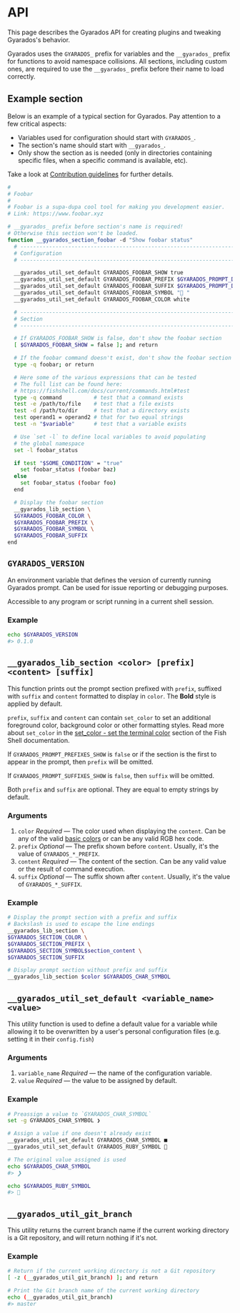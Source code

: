 # API

This page describes the Gyarados API for creating plugins and tweaking Gyarados's behavior.

Gyarados uses the `GYARADOS_` prefix for variables and the `__gyarados_` prefix for functions to avoid namespace collisions. All sections, including custom ones, are required to use the `__gyarados_` prefix before their name to load correctly.

## Example section

Below is an example of a typical section for Gyarados. Pay attention to a few critical aspects:

* Variables used for configuration should start with `GYARADOS_`.
* The section's name should start with `__gyarados_`.
* Only show the section as is needed (only in directories containing specific files, when a specific command is available, etc).

Take a look at [Contribution guidelines](../CONTRIBUTING.md) for further details.

```sh
#
# Foobar
#
# Foobar is a supa-dupa cool tool for making you development easier.
# Link: https://www.foobar.xyz

# __gyarados_ prefix before section's name is required!
# Otherwise this section won't be loaded.
function __gyarados_section_foobar -d "Show foobar status"
  # ------------------------------------------------------------------------------
  # Configuration
  # ------------------------------------------------------------------------------

  __gyarados_util_set_default GYARADOS_FOOBAR_SHOW true
  __gyarados_util_set_default GYARADOS_FOOBAR_PREFIX $GYARADOS_PROMPT_DEFAULT_PREFIX
  __gyarados_util_set_default GYARADOS_FOOBAR_SUFFIX $GYARADOS_PROMPT_DEFAULT_SUFFIX
  __gyarados_util_set_default GYARADOS_FOOBAR_SYMBOL "🍷 "
  __gyarados_util_set_default GYARADOS_FOOBAR_COLOR white

  # ------------------------------------------------------------------------------
  # Section
  # ------------------------------------------------------------------------------

  # If GYARADOS_FOOBAR_SHOW is false, don't show the foobar section
  [ $GYARADOS_FOOBAR_SHOW = false ]; and return

  # If the foobar command doesn't exist, don't show the foobar section
  type -q foobar; or return

  # Here some of the various expressions that can be tested
  # The full list can be found here:
  # https://fishshell.com/docs/current/commands.html#test
  type -q command          # test that a command exists
  test -e /path/to/file    # test that a file exists
  test -d /path/to/dir     # test that a directory exists
  test operand1 = operand2 # that for two equal strings
  test -n "$variable"      # test that a variable exists

  # Use `set -l` to define local variables to avoid populating
  # the global namespace
  set -l foobar_status

  if test "$SOME_CONDITION" = "true"
    set foobar_status (foobar baz)
  else
    set foobar_status (foobar foo)
  end

  # Display the foobar section
  __gyarados_lib_section \
  $GYARADOS_FOOBAR_COLOR \
  $GYARADOS_FOOBAR_PREFIX \
  $GYARADOS_FOOBAR_SYMBOL \
  $GYARADOS_FOOBAR_SUFFIX
end
```

## `GYARADOS_VERSION`

An environment variable that defines the version of currently running Gyarados prompt. Can be used for issue reporting or debugging purposes.

Accessible to any program or script running in a current shell session.

### Example

```sh
echo $GYARADOS_VERSION
#> 0.1.0
```

## `__gyarados_lib_section <color> [prefix] <content> [suffix]`

This function prints out the prompt section prefixed with `prefix`, suffixed with `suffix` and `content` formatted to display in `color`. The **Bold** style is applied by default.

`prefix`, `suffix` and `content` can contain `set_color` to set an additional foreground color, background color or other formatting styles. Read more about `set_color` in the [set_color - set the terminal color](https://fishshell.com/docs/current/commands.html#set_color) section of the Fish Shell documentation.

If `GYARADOS_PROMPT_PREFIXES_SHOW` is `false` or if the section is the first to appear in the prompt, then `prefix` will be omitted.

If `GYARADOS_PROMPT_SUFFIXES_SHOW` is `false`, then `suffix` will be omitted.

Both `prefix` and `suffix` are optional. They are equal to empty strings by default.

### Arguments

1. `color` _Required_ — The color used when displaying the `content`. Can be any of the valid [basic colors](https://fishshell.com/docs/current/commands.html#set_color) or can be any valid RGB hex code.
2. `prefix` _Optional_ — The prefix shown before `content`. Usually, it's the value of `GYARADOS_*_PREFIX`.
3. `content` _Required_ — The content of the section. Can be any valid value or the result of command execution.
4. `suffix` _Optional_ — The suffix shown after `content`. Usually, it's the value of `GYARADOS_*_SUFFIX`.

### Example

```sh
# Display the prompt section with a prefix and suffix
# Backslash is used to escape the line endings
__gyarados_lib_section \
$GYARADOS_SECTION_COLOR \
$GYARADOS_SECTION_PREFIX \
$GYARADOS_SECTION_SYMBOL$section_content \
$GYARADOS_SECTION_SUFFIX

# Display prompt section without prefix and suffix
__gyarados_lib_section $color $GYARADOS_CHAR_SYMBOL
```

## `__gyarados_util_set_default <variable_name> <value>`

This utility function is used to define a default value for a variable while allowing it to be overwritten by a user's personal configuration files (e.g. setting it in their `config.fish`)

### Arguments

1. `variable_name` _Required_ — the name of the configuration variable.
2. `value` _Required_ — the value to be assigned by default.

### Example

```sh
# Preassign a value to `GYARADOS_CHAR_SYMBOL`
set -g GYARADOS_CHAR_SYMBOL ❯

# Assign a value if one doesn't already exist
__gyarados_util_set_default GYARADOS_CHAR_SYMBOL ■
__gyarados_util_set_default GYARADOS_RUBY_SYMBOL 💎

# The original value assigned is used
echo $GYARADOS_CHAR_SYMBOL
#> ❯

echo $GYARADOS_RUBY_SYMBOL
#> 💎
```

## `__gyarados_util_git_branch`

This utility returns the current branch name if the current working directory is a Git repository, and will return nothing if it's not.

### Example

```sh
# Return if the current working directory is not a Git repository
[ -z (__gyarados_util_git_branch) ]; and return

# Print the Git branch name of the current working directory
echo (__gyarados_util_git_branch)
#> master
```
